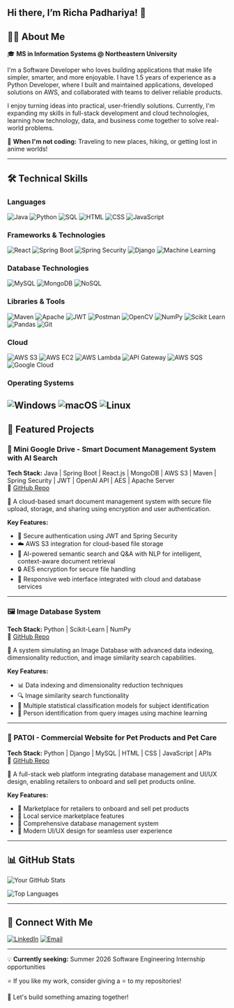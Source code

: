 ## Hi there, I’m Richa Padhariya! 👋

<!--
**Richa-04/Richa-04** is a ✨ _special_ ✨ repository because its `README.md` (this file) appears on your GitHub profile.

Here are some ideas to get you started:

- 🔭 I’m currently working on ...
- 🌱 I’m currently learning ...
- 👯 I’m looking to collaborate on ...
- 🤔 I’m looking for help with ...
- 💬 Ask me about ...
- 📫 How to reach me: ...
- 😄 Pronouns: ...
- ⚡ Fun fact: ...
-->
## 👨‍💻 About Me

🎓 **MS in Information Systems @ Northeastern University**

I'm a Software Developer who loves building applications that make life simpler, smarter, and more enjoyable. I have 1.5 years of experience as a Python Developer, where I built and maintained applications, developed solutions on AWS, and collaborated with teams to deliver reliable products.

I enjoy turning ideas into practical, user-friendly solutions. Currently, I'm expanding my skills in full-stack development and cloud technologies, learning how technology, data, and business come together to solve real-world problems.

🌱 **When I'm not coding:** Traveling to new places, hiking, or getting lost in anime worlds!

---

## 🛠️ Technical Skills

### Languages
![Java](https://img.shields.io/badge/Java-ED8B00?style=for-the-badge&logo=openjdk&logoColor=white)
![Python](https://img.shields.io/badge/Python-3776AB?style=for-the-badge&logo=python&logoColor=white)
![SQL](https://img.shields.io/badge/SQL-4479A1?style=for-the-badge&logo=mysql&logoColor=white)
![HTML](https://img.shields.io/badge/HTML5-E34F26?style=for-the-badge&logo=html5&logoColor=white)
![CSS](https://img.shields.io/badge/CSS3-1572B6?style=for-the-badge&logo=css3&logoColor=white)
![JavaScript](https://img.shields.io/badge/JavaScript-F7DF1E?style=for-the-badge&logo=javascript&logoColor=black)

### Frameworks & Technologies
![React](https://img.shields.io/badge/React-20232A?style=for-the-badge&logo=react&logoColor=61DAFB)
![Spring Boot](https://img.shields.io/badge/Spring_Boot-6DB33F?style=for-the-badge&logo=spring-boot&logoColor=white)
![Spring Security](https://img.shields.io/badge/Spring_Security-6DB33F?style=for-the-badge&logo=spring-security&logoColor=white)
![Django](https://img.shields.io/badge/Django-092E20?style=for-the-badge&logo=django&logoColor=white)
![Machine Learning](https://img.shields.io/badge/Machine_Learning-FF6F00?style=for-the-badge&logo=tensorflow&logoColor=white)

### Database Technologies
![MySQL](https://img.shields.io/badge/MySQL-005C84?style=for-the-badge&logo=mysql&logoColor=white)
![MongoDB](https://img.shields.io/badge/MongoDB-4EA94B?style=for-the-badge&logo=mongodb&logoColor=white)
![NoSQL](https://img.shields.io/badge/NoSQL-4EA94B?style=for-the-badge&logo=apache-cassandra&logoColor=white)

### Libraries & Tools
![Maven](https://img.shields.io/badge/Maven-C71A36?style=for-the-badge&logo=apache-maven&logoColor=white)
![Apache](https://img.shields.io/badge/Apache-D22128?style=for-the-badge&logo=apache&logoColor=white)
![JWT](https://img.shields.io/badge/JWT-000000?style=for-the-badge&logo=json-web-tokens&logoColor=white)
![Postman](https://img.shields.io/badge/Postman-FF6C37?style=for-the-badge&logo=postman&logoColor=white)
![OpenCV](https://img.shields.io/badge/OpenCV-5C3EE8?style=for-the-badge&logo=opencv&logoColor=white)
![NumPy](https://img.shields.io/badge/NumPy-013243?style=for-the-badge&logo=numpy&logoColor=white)
![Scikit Learn](https://img.shields.io/badge/Scikit_Learn-F7931E?style=for-the-badge&logo=scikit-learn&logoColor=white)
![Pandas](https://img.shields.io/badge/Pandas-150458?style=for-the-badge&logo=pandas&logoColor=white)
![Git](https://img.shields.io/badge/Git-F05032?style=for-the-badge&logo=git&logoColor=white)

### Cloud
![AWS S3](https://img.shields.io/badge/AWS_S3-569A31?style=for-the-badge&logo=amazon-s3&logoColor=white)
![AWS EC2](https://img.shields.io/badge/AWS_EC2-FF9900?style=for-the-badge&logo=amazon-ec2&logoColor=white)
![AWS Lambda](https://img.shields.io/badge/AWS_Lambda-FF9900?style=for-the-badge&logo=aws-lambda&logoColor=white)
![API Gateway](https://img.shields.io/badge/API_Gateway-FF4F8B?style=for-the-badge&logo=amazon-api-gateway&logoColor=white)
![AWS SQS](https://img.shields.io/badge/AWS_SQS-FF4F8B?style=for-the-badge&logo=amazon-sqs&logoColor=white)
![Google Cloud](https://img.shields.io/badge/Google_Cloud-4285F4?style=for-the-badge&logo=google-cloud&logoColor=white)

### Operating Systems
![Windows](https://img.shields.io/badge/Windows-0078D6?style=for-the-badge&logo=windows&logoColor=white)
![macOS](https://img.shields.io/badge/macOS-000000?style=for-the-badge&logo=apple&logoColor=white)
![Linux](https://img.shields.io/badge/Linux-FCC624?style=for-the-badge&logo=linux&logoColor=black)
---

## 🚀 Featured Projects

### 📂 Mini Google Drive - Smart Document Management System with AI Search
**Tech Stack:** Java | Spring Boot | React.js | MongoDB | AWS S3 | Maven | Spring Security | JWT | OpenAI API | AES | Apache Server  
🔗 [GitHub Repo](YOUR_REPO_LINK)

🚀 A cloud-based smart document management system with secure file upload, storage, and sharing using encryption and user authentication.

**Key Features:**
- 🔐 Secure authentication using JWT and Spring Security
- ☁️ AWS S3 integration for cloud-based file storage
- 🤖 AI-powered semantic search and Q&A with NLP for intelligent, context-aware document retrieval
- 🔒 AES encryption for secure file handling
- 📱 Responsive web interface integrated with cloud and database services

---

### 🖼️ Image Database System
**Tech Stack:** Python | Scikit-Learn | NumPy  
🔗 [GitHub Repo](YOUR_REPO_LINK)

🚀 A system simulating an Image Database with advanced data indexing, dimensionality reduction, and image similarity search capabilities.

**Key Features:**
- 📊 Data indexing and dimensionality reduction techniques
- 🔍 Image similarity search functionality
- 🤖 Multiple statistical classification models for subject identification
- 👤 Person identification from query images using machine learning

---

### 🐾 PATOI - Commercial Website for Pet Products and Pet Care
**Tech Stack:** Python | Django | MySQL | HTML | CSS | JavaScript | APIs  
🔗 [GitHub Repo](YOUR_REPO_LINK)

🚀 A full-stack web platform integrating database management and UI/UX design, enabling retailers to onboard and sell pet products online.

**Key Features:**
- 🛒 Marketplace for retailers to onboard and sell pet products
- 🏪 Local service marketplace features
- 💾 Comprehensive database management system
- 🎨 Modern UI/UX design for seamless user experience
---

## 📊 GitHub Stats

![Your GitHub Stats](https://github-readme-stats.vercel.app/api?username=YOUR_USERNAME&show_icons=true&theme=radical)

![Top Languages](https://github-readme-stats.vercel.app/api/top-langs/?username=YOUR_USERNAME&layout=compact&theme=radical)

---

## 🤝 Connect With Me

[![LinkedIn](https://img.shields.io/badge/LinkedIn-0077B5?style=for-the-badge&logo=linkedin&logoColor=white)](https://linkedin.com/in/your-profile)
[![Email](https://img.shields.io/badge/Email-D14836?style=for-the-badge&logo=gmail&logoColor=white)](mailto:your.email@example.com)

---

💡 **Currently seeking:** Summer 2026 Software Engineering Internship opportunities

⭐ If you like my work, consider giving a ⭐ to my repositories!

🚀 Let's build something amazing together!
